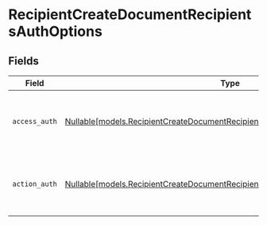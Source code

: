 # RecipientCreateDocumentRecipientsAuthOptions


## Fields

| Field                                                                                                                                                          | Type                                                                                                                                                           | Required                                                                                                                                                       | Description                                                                                                                                                    |
| -------------------------------------------------------------------------------------------------------------------------------------------------------------- | -------------------------------------------------------------------------------------------------------------------------------------------------------------- | -------------------------------------------------------------------------------------------------------------------------------------------------------------- | -------------------------------------------------------------------------------------------------------------------------------------------------------------- |
| `access_auth`                                                                                                                                                  | [Nullable[models.RecipientCreateDocumentRecipientsDocumentsRecipientsAccessAuth]](../models/recipientcreatedocumentrecipientsdocumentsrecipientsaccessauth.md) | :heavy_check_mark:                                                                                                                                             | The type of authentication required for the recipient to access the document.                                                                                  |
| `action_auth`                                                                                                                                                  | [Nullable[models.RecipientCreateDocumentRecipientsDocumentsRecipientsActionAuth]](../models/recipientcreatedocumentrecipientsdocumentsrecipientsactionauth.md) | :heavy_check_mark:                                                                                                                                             | The type of authentication required for the recipient to sign the document.                                                                                    |